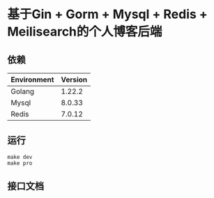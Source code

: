 # 基于Gin + Gorm + Mysql + Redis + Meilisearch的个人博客后端
## 依赖

| Environment | Version     |
| ----------- | ----------- |
| Golang      | 1.22.2      |
| Mysql       | 8.0.33      |
| Redis       | 7.0.12      |
## 运行
```shell
make dev 
make pro
```
## 接口文档

